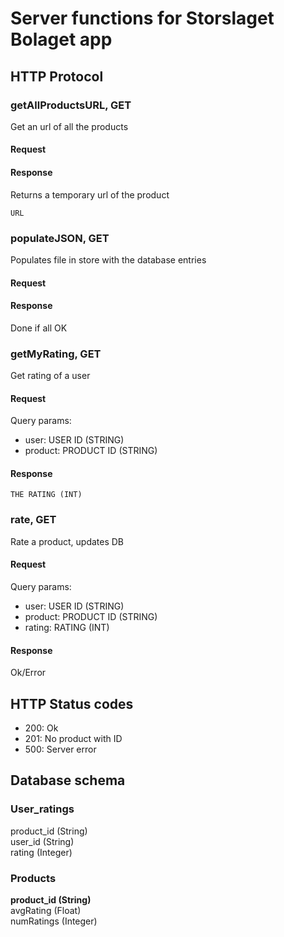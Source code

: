 # Server functions for Storslaget Bolaget app

## HTTP Protocol

### getAllProductsURL, GET
Get an url of all the products
#### Request

#### Response
Returns a temporary url of the product
```
URL
```

### populateJSON, GET
Populates file in store with the database entries
#### Request
#### Response
Done if all OK

### getMyRating, GET
Get rating of a user
#### Request
Query params: 
- user: USER ID (STRING)
- product: PRODUCT ID (STRING)

#### Response
```
THE RATING (INT)
```

### rate, GET
Rate a product, updates DB
#### Request
Query params: 
- user: USER ID (STRING)
- product: PRODUCT ID (STRING)
- rating: RATING (INT)

#### Response
Ok/Error

## HTTP Status codes
- 200: Ok
- 201: No product with ID
- 500: Server error

## Database schema
### User_ratings
product_id (String)\
user_id (String)\
rating (Integer)

### Products
**product_id (String)**\
avgRating (Float)\
numRatings (Integer)
